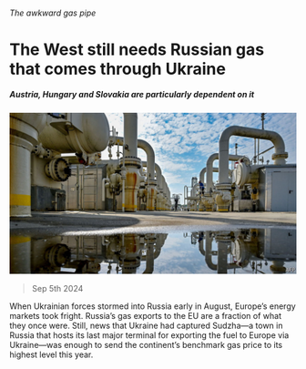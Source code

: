 ###### The awkward gas pipe

# The West still needs Russian gas that comes through Ukraine 

##### Austria, Hungary and Slovakia are particularly dependent on it 

![image](images/20240907_EUP507.jpg) 

> Sep 5th 2024 

When Ukrainian forces stormed into Russia early in August, Europe’s energy markets took fright. Russia’s gas exports to the EU are a fraction of what they once were. Still, news that Ukraine had captured Sudzha—a town in Russia that hosts its last major terminal for exporting the fuel to Europe via Ukraine—was enough to send the continent’s benchmark gas price to its highest level this year.

